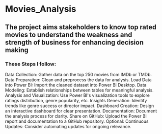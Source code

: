 # Movies_Analysis
## The project aims stakeholders to know top rated movies to understand the weakness and strength of business for enhancing decision making
### These Steps I follow:
Data Collection: Gather data on the top 250 movies from IMDb or TMDb.</pr>
Data Preparation: Clean and preprocess the data for analysis.</pr>
Load Data into Power BI: Import the cleaned dataset into Power BI Desktop.
Data Modeling: Establish relationships between tables for meaningful analysis.
Analysis and Visualization: Use Power BI's visualization tools to explore ratings distribution, genre popularity, etc.
Insights Generation: Identify trends like genre success or director impact.
Dashboard Creation: Design an interactive dashboard for clear presentation.
Documentation: Document the analysis process for clarity.
Share on GitHub: Upload the Power BI report and documentation to a GitHub repository.
Optional: Continuous Updates: Consider automating updates for ongoing relevance.
